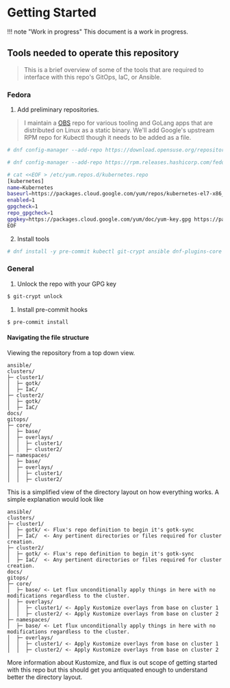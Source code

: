 # Getting Started

!!! note "Work in progress"
    This document is a work in progress.

## Tools needed to operate this repository

> This is a brief overview of some of the tools that are required to interface with this repo's GitOps, IaC, or Ansible.

### Fedora

1. Add preliminary repositories.

> I maintain a [OBS](https://build.opensuse.org/project/show/home:anthr76:kubernetes) repo for various tooling and GoLang apps that are distributed on Linux as a static binary. We'll add Google's upstream RPM repo for Kubectl though it needs to be added as a file.

```sh
# dnf config-manager --add-repo https://download.opensuse.org/repositories/home:anthr76:kubernetes/Fedora_33/home:anthr76:kubernetes.repo

# dnf config-manager --add-repo https://rpm.releases.hashicorp.com/fedora/hashicorp.repo

# cat <<EOF > /etc/yum.repos.d/kubernetes.repo
[kubernetes]
name=Kubernetes
baseurl=https://packages.cloud.google.com/yum/repos/kubernetes-el7-x86_64
enabled=1
gpgcheck=1
repo_gpgcheck=1
gpgkey=https://packages.cloud.google.com/yum/doc/yum-key.gpg https://packages.cloud.google.com/yum/doc/rpm-package-key.gpg
EOF
```

2. Install tools

```sh
# dnf install -y pre-commit kubectl git-crypt ansible dnf-plugins-core terraform python3-devel flux
```

### General

1. Unlock the repo with your GPG key

```sh
$ git-crypt unlock
```

1. Install pre-commit hooks

```sh
$ pre-commit install
```

#### Navigating the file structure

Viewing the repository from a top down view.

```
ansible/
clusters/
├─ cluster1/
│  ├─ gotk/
│  ├─ IaC/
├─ cluster2/
│  ├─ gotk/
│  ├─ IaC/
docs/
gitops/
├─ core/
│  ├─ base/
│  ├─ overlays/
│  │  ├─ cluster1/
│  │  ├─ cluster2/
├─ namespaces/
│  ├─ base/
│  ├─ overlays/
│  │  ├─ cluster1/
│  │  ├─ cluster2/
```

This is a simplified view of the directory layout on how everything works. A simple explanation would look like

```
ansible/
clusters/
├─ cluster1/
│  ├─ gotk/ <- Flux's repo definition to begin it's gotk-sync
│  ├─ IaC/  <- Any pertinent directories or files required for cluster creation.
├─ cluster2/
│  ├─ gotk/ <- Flux's repo definition to begin it's gotk-sync
│  ├─ IaC/  <- Any pertinent directories or files required for cluster creation.
docs/
gitops/
├─ core/
│  ├─ base/ <- Let flux unconditionally apply things in here with no modifications regardless to the cluster.
│  ├─ overlays/
│  │  ├─ cluster1/ <- Apply Kustomize overlays from base on cluster 1
│  │  ├─ cluster2/ <- Apply Kustomize overlays from base on cluster 2
├─ namespaces/
│  ├─ base/ <- Let flux unconditionally apply things in here with no modifications regardless to the cluster.
│  ├─ overlays/
│  │  ├─ cluster1/ <- Apply Kustomize overlays from base on cluster 1
│  │  ├─ cluster2/ <- Apply Kustomize overlays from base on cluster 2
```

More information about Kustomize, and flux is out scope of getting started with this repo but this should get you antiquated enough to understand better the directory layout.

